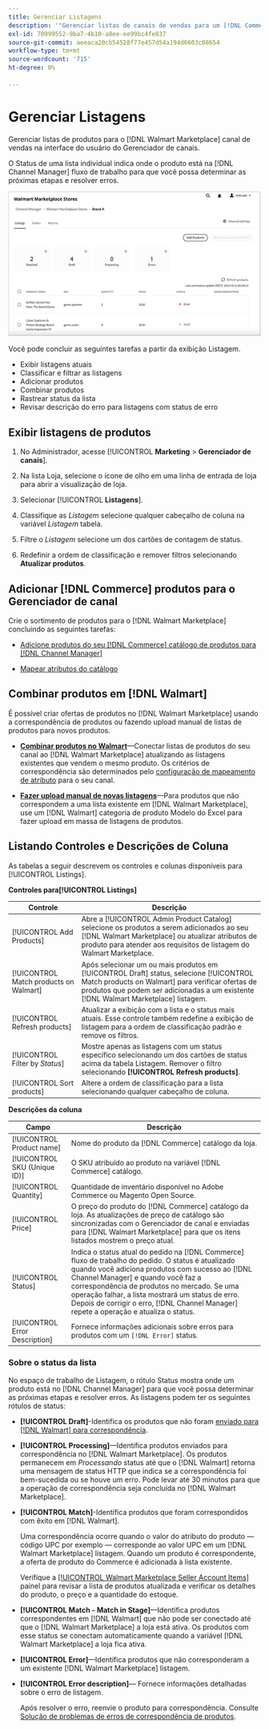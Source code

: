 ```yaml
---
title: Gerenciar Listagens
description: '"Gerenciar listas de canais de vendas para um [!DNL Commerce] armazenamento com o Gerenciador de canal para Adobe Commerce e Magento Open Source.'''
exl-id: 70999552-9ba7-4b10-a8ee-ee99bc4fe837
source-git-commit: aeeaca20cb54528f77e457d54a194d6603c08654
workflow-type: tm+mt
source-wordcount: '715'
ht-degree: 0%

---
```


# Gerenciar Listagens

Gerenciar listas de produtos para o [!DNL Walmart Marketplace] canal de vendas na interface do usuário do Gerenciador de canais.

O Status de uma lista individual indica onde o produto está na [!DNL Channel Manager] fluxo de trabalho para que você possa determinar as próximas etapas e resolver erros.

![Página de listagens de um canal de vendas conectado](assets/listings-dashboard-view.png)

Você pode concluir as seguintes tarefas a partir da exibição Listagem.

* Exibir listagens atuais
* Classificar e filtrar as listagens
* Adicionar produtos
* Combinar produtos
* Rastrear status da lista
* Revisar descrição do erro para listagens com status de erro

## Exibir listagens de produtos

1. No Administrador, acesse [!UICONTROL **Marketing** > **Gerenciador de canais**].

1. Na lista Loja, selecione o ícone de olho em uma linha de entrada de loja para abrir a visualização de loja.

1. Selecionar [!UICONTROL **Listagens**].

1. Classifique as *Listagem* selecione qualquer cabeçalho de coluna na variável *Listagem* tabela.

1. Filtre o *Listagem* selecione um dos cartões de contagem de status.

1. Redefinir a ordem de classificação e remover filtros selecionando **Atualizar produtos**.

## Adicionar [!DNL Commerce] produtos para o Gerenciador de canal

Crie o sortimento de produtos para o [!DNL Walmart Marketplace] concluindo as seguintes tarefas:

* [Adicione produtos do seu [!DNL Commerce] catálogo de produtos para [!DNL Channel Manager]](add-products-to-channel-store.md)

* [Mapear atributos do catálogo](map-catalog-attributes.md#configure-product-attribute-settings)

## Combinar produtos em [!DNL Walmart]

É possível criar ofertas de produtos no [!DNL Walmart Marketplace] usando a correspondência de produtos ou fazendo upload manual de listas de produtos para novos produtos.

* **[Combinar produtos no Walmart](connect-listings-to-marketplace.md)**—Conectar listas de produtos do seu canal ao [!DNL Walmart Marketplace] atualizando as listagens existentes que vendem o mesmo produto. Os critérios de correspondência são determinados pelo [configuração de mapeamento de atributo](map-catalog-attributes.md) para o seu canal.

* **[Fazer upload manual de novas listagens](connect-listings-to-marketplace.md#upload-new-product-listings)**—Para produtos que não correspondem a uma lista existente em [!DNL Walmart Marketplace], use um [!DNL Walmart] categoria de produto Modelo do Excel para fazer upload em massa de listagens de produtos.

## Listando Controles e Descrições de Coluna

As tabelas a seguir descrevem os controles e colunas disponíveis para [!UICONTROL Listings].

**Controles para[!UICONTROL Listings]**

| **Controle** | **Descrição** |
|----------------------------------------|-------------------------------------------------------------------------------------------------------------------------------------------------------------------------------------------------------------------|
| [!UICONTROL Add Products] | Abre a [!UICONTROL Admin Product Catalog] selecione os produtos a serem adicionados ao seu [!DNL Walmart Marketplace] ou atualizar atributos de produto para atender aos requisitos de listagem do Walmart Marketplace. |
| [!UICONTROL Match products on Walmart] | Após selecionar um ou mais produtos em [!UICONTROL Draft] status, selecione [!UICONTROL Match products on Walmart] para verificar ofertas de produtos que podem ser adicionadas a um existente [!DNL Walmart Marketplace] listagem. |
| [!UICONTROL Refresh products] | Atualizar a exibição com a lista e o status mais atuais. Esse controle também redefine a exibição de listagem para a ordem de classificação padrão e remove os filtros. |
| [!UICONTROL Filter by *Status*] | Mostre apenas as listagens com um status específico selecionando um dos cartões de status acima da tabela Listagem. Remover o filtro selecionando **[!UICONTROL Refresh products]**. |
| [!UICONTROL Sort products] | Altere a ordem de classificação para a lista selecionando qualquer cabeçalho de coluna. |


**Descrições da coluna**

| **Campo** | **Descrição** |
|--------------------------------|-------------------------------------------------------------------------------------------------------------------------------------------------------------------------------------------------------------------------------------------------------------------------------------------------------------------------------------------------------------------|
| [!UICONTROL Product name] | Nome do produto da [!DNL Commerce] catálogo da loja. |
| [!UICONTROL SKU (Unique ID)] | O SKU atribuído ao produto na variável [!DNL Commerce] catálogo. |
| [!UICONTROL  Quantity] | Quantidade de inventário disponível no Adobe Commerce ou Magento Open Source. |
| [!UICONTROL Price] | O preço do produto do [!DNL Commerce] catálogo da loja. As atualizações de preço de catálogo são sincronizadas com o Gerenciador de canal e enviadas para [!DNL Walmart Marketplace]  para que os itens listados mostrem o preço atual. |
| [!UICONTROL Status] | Indica o status atual do pedido na [!DNL Commerce] fluxo de trabalho do pedido. O status é atualizado quando você adiciona produtos com sucesso ao [!DNL Channel Manager] e quando você faz a correspondência de produtos no mercado. Se uma operação falhar, a lista mostrará um status de erro. Depois de corrigir o erro, [!DNL Channel Manager] repete a operação e atualiza o status. |
| [!UICONTROL Error Description] | Fornece informações adicionais sobre erros para produtos com um `[!DNL Error]` status. |

### Sobre o status da lista

No espaço de trabalho de Listagem, o rótulo Status mostra onde um produto está no [!DNL Channel Manager] para que você possa determinar as próximas etapas e resolver erros. As listagens podem ter os seguintes rótulos de status:

* **[!UICONTROL Draft]**-Identifica os produtos que não foram [enviado para [!DNL Walmart] para correspondência](connect-listings-to-marketplace.md#match-products).

* **[!UICONTROL Processing]**—Identifica produtos enviados para correspondência no [!DNL Walmart Marketplace]. Os produtos permanecem em *Processando* status até que o [!DNL Walmart] retorna uma mensagem de status HTTP que indica se a correspondência foi bem-sucedida ou se houve um erro. Pode levar até 30 minutos para que a operação de correspondência seja concluída no [!DNL Walmart Marketplace].

* **[!UICONTROL Match]**-Identifica produtos que foram correspondidos com êxito em [!DNL Walmart].

   Uma correspondência ocorre quando o valor do atributo do produto — código UPC por exemplo — corresponde ao valor UPC em um [!DNL Walmart Marketplace] listagem. Quando um produto é correspondente, a oferta de produto do Commerce é adicionada à lista existente.

   Verifique a [[!UICONTROL Walmart Marketplace Seller Account Items]](https://seller.walmart.com/items-and-inventory/manage-items) painel para revisar a lista de produtos atualizada e verificar os detalhes do produto, o preço e a quantidade do estoque.

* **[!UICONTROL Match - Match in Stage]**—Identifica produtos correspondentes em [!DNL Walmart] que não pode ser conectado até que o [!DNL Walmart Marketplace] a loja está ativa. Os produtos com esse status se conectam automaticamente quando a variável [!DNL Walmart Marketplace] a loja fica ativa.

* **[!UICONTROL Error]**—Identifica produtos que não corresponderam a um existente [!DNL Walmart Marketplace] listagem.

* **[!UICONTROL Error description]**— Fornece informações detalhadas sobre o erro de listagem.

   Após resolver o erro, reenvie o produto para correspondência. Consulte [Solução de problemas de erros de correspondência de produtos](connect-listings-to-marketplace.md#troubleshoot-product-match-errors).
